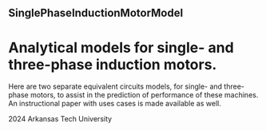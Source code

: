 ## SinglePhaseInductionMotorModel
# Analytical models for single- and three-phase induction motors.
Here are two separate equivalent circuits models, for single- and three-phase motors, to assist in the prediction of performance of these machines.
An instructional paper with uses cases is made available as well.

2024 Arkansas Tech University
